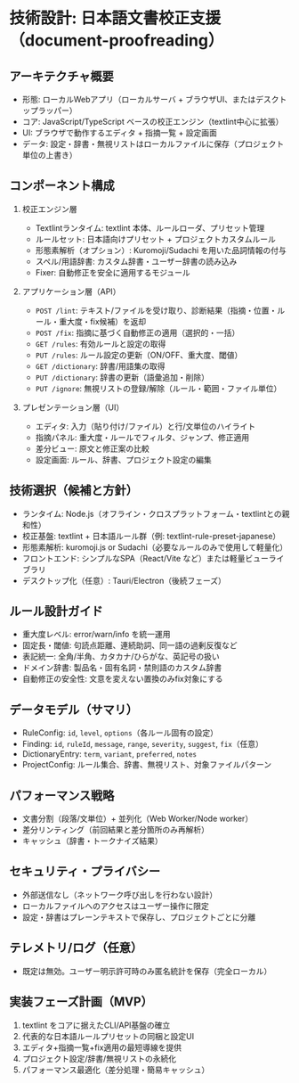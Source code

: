 # 技術設計: 日本語文書校正支援（document-proofreading）

## アーキテクチャ概要
- 形態: ローカルWebアプリ（ローカルサーバ + ブラウザUI、またはデスクトップラッパー）
- コア: JavaScript/TypeScript ベースの校正エンジン（textlint中心に拡張）
- UI: ブラウザで動作するエディタ + 指摘一覧 + 設定画面
- データ: 設定・辞書・無視リストはローカルファイルに保存（プロジェクト単位の上書き）

## コンポーネント構成
1) 校正エンジン層
   - Textlintランタイム: textlint 本体、ルールローダ、プリセット管理
   - ルールセット: 日本語向けプリセット + プロジェクトカスタムルール
   - 形態素解析（オプション）: Kuromoji/Sudachi を用いた品詞情報の付与
   - スペル/用語辞書: カスタム辞書・ユーザー辞書の読み込み
   - Fixer: 自動修正を安全に適用するモジュール

2) アプリケーション層（API）
   - `POST /lint`: テキスト/ファイルを受け取り、診断結果（指摘・位置・ルール・重大度・fix候補）を返却
   - `POST /fix`: 指摘に基づく自動修正の適用（選択的・一括）
   - `GET /rules`: 有効ルールと設定の取得
   - `PUT /rules`: ルール設定の更新（ON/OFF、重大度、閾値）
   - `GET /dictionary`: 辞書/用語集の取得
   - `PUT /dictionary`: 辞書の更新（語彙追加・削除）
   - `PUT /ignore`: 無視リストの登録/解除（ルール・範囲・ファイル単位）

3) プレゼンテーション層（UI）
   - エディタ: 入力（貼り付け/ファイル）と行/文単位のハイライト
   - 指摘パネル: 重大度・ルールでフィルタ、ジャンプ、修正適用
   - 差分ビュー: 原文と修正案の比較
   - 設定画面: ルール、辞書、プロジェクト設定の編集

## 技術選択（候補と方針）
- ランタイム: Node.js（オフライン・クロスプラットフォーム・textlintとの親和性）
- 校正基盤: textlint + 日本語ルール群（例: textlint-rule-preset-japanese）
- 形態素解析: kuromoji.js or Sudachi（必要なルールのみで使用して軽量化）
- フロントエンド: シンプルなSPA（React/Vite など）または軽量ビューライブラリ
- デスクトップ化（任意）: Tauri/Electron（後続フェーズ）

## ルール設計ガイド
- 重大度レベル: error/warn/info を統一運用
- 固定長・閾値: 句読点距離、連続助詞、同一語の過剰反復など
- 表記統一: 全角/半角、カタカナ/ひらがな、英記号の扱い
- ドメイン辞書: 製品名・固有名詞・禁則語のカスタム辞書
- 自動修正の安全性: 文意を変えない置換のみfix対象にする

## データモデル（サマリ）
- RuleConfig: `id`, `level`, `options`（各ルール固有の設定）
- Finding: `id`, `ruleId`, `message`, `range`, `severity`, `suggest`, `fix`（任意）
- DictionaryEntry: `term`, `variant`, `preferred`, `notes`
- ProjectConfig: ルール集合、辞書、無視リスト、対象ファイルパターン

## パフォーマンス戦略
- 文書分割（段落/文単位）+ 並列化（Web Worker/Node worker）
- 差分リンティング（前回結果と差分箇所のみ再解析）
- キャッシュ（辞書・トークナイズ結果）

## セキュリティ・プライバシー
- 外部送信なし（ネットワーク呼び出しを行わない設計）
- ローカルファイルへのアクセスはユーザー操作に限定
- 設定・辞書はプレーンテキストで保存し、プロジェクトごとに分離

## テレメトリ/ログ（任意）
- 既定は無効。ユーザー明示許可時のみ匿名統計を保存（完全ローカル）

## 実装フェーズ計画（MVP）
1. textlint をコアに据えたCLI/API基盤の確立
2. 代表的な日本語ルールプリセットの同梱と設定UI
3. エディタ+指摘一覧+fix適用の最短導線を提供
4. プロジェクト設定/辞書/無視リストの永続化
5. パフォーマンス最適化（差分処理・簡易キャッシュ）
